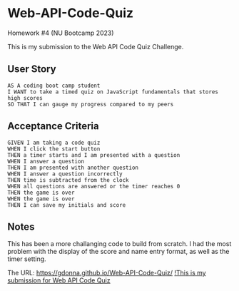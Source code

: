 # Web-API-Code-Quiz
Homework #4 (NU Bootcamp 2023)

This is my submission to the Web API Code Quiz Challenge.


## User Story
```
AS A coding boot camp student
I WANT to take a timed quiz on JavaScript fundamentals that stores high scores
SO THAT I can gauge my progress compared to my peers
```

## Acceptance Criteria
```
GIVEN I am taking a code quiz
WHEN I click the start button
THEN a timer starts and I am presented with a question
WHEN I answer a question
THEN I am presented with another question
WHEN I answer a question incorrectly
THEN time is subtracted from the clock
WHEN all questions are answered or the timer reaches 0
THEN the game is over
WHEN the game is over
THEN I can save my initials and score
```

## Notes
This has been a more challanging code to build from scratch. I had the most problem with the display of the score and name entry format, as well as the timer setting. 



The URL: https://gdonna.github.io/Web-API-Code-Quiz/
[!This is my submission for Web API Code Quiz](./assets/Images/127.0.0.1_5501_index.html.png)